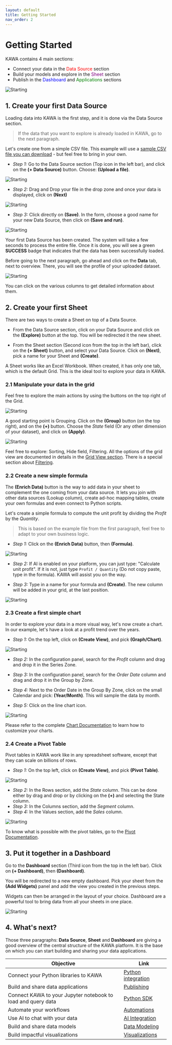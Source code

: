 ```yaml
---
layout: default
title: Getting Started
nav_order: 2
---
```


# Getting Started

KAWA contains 4 main sections:

- Connect your data in the <span style="color: red;">Data Source</span> section
- Build your models and explore in the <span style="color: purple;">Sheet</span> section
- Publish in the <span style="color: blue;">Dashboard</span> and <span style="color: green;">Applications</span> sections

![Starting](./readme-assets/start1.png)

## 1. Create your first Data Source

Loading data into KAWA is the first step, and it is done via the Data Source section. 

> If the data that you want to explore is already loaded in KAWA, go to the next paragraph.

Let's create one from a simple CSV file.
This example will use a [sample CSV file you can download](./readme-assets/store.csv) - but feel free to bring in your own.

- _Step 1:_ Go to the Data Source section (Top icon in the left bar), and click on the __(+ Data Source)__ button. Choose: __(Upload a file)__.

![Starting](./readme-assets/start10.png)

- _Step 2:_ Drag and Drop your file in the drop zone and once your data is displayed, click on __(Next)__

![Starting](./readme-assets/start11.png)

- _Step 3:_ Click directly on __(Save)__. In the form, choose a good name for your new Data Source, then click on __(Save and run)__.

![Starting](./readme-assets/start2.png)

Your first Data Source has been created. The system will take a few seconds to process the entire file. Once it is done, you will see a green __SUCCESS__ badge that indicates that the data has been successfully loaded.

Before going to the next paragraph, go ahead and click on the __Data__ tab, next to overview. There, you will see the profile of your uploaded dataset. 

![Starting](./readme-assets/start3.png)

You can click on the various columns to get detailed information about them.

## 2. Create your first Sheet

There are two ways to create a Sheet on top of a Data Source.

- From the Data Source section, click on your Data Source and click on the __(Explore)__ button at the top. You will be redirected it the new sheet.

- From the Sheet section (Second icon from the top in the left bar), click on the __(+ Sheet)__ button, and select your Data Source. Click on __(Next)__, pick a name for your Sheet and __(Create)__.

A Sheet works like an Excel Workbook. When created, it has only one tab, which is the default Grid. This is the ideal tool to explore your data in KAWA.

### 2.1 Manipulate your data in the grid

Feel free to explore the main actions by using the buttons on the top right of the Grid.

![Starting](./readme-assets/start5.png)

A good starting point is Grouping. Click on the __(Group)__ button (on the top right), and on the __(+)__ button. Choose the _State_ field (Or any other dimension of your dataset), and click on __(Apply)__.

![Starting](./readme-assets/start4.png)

Feel free to explore: Sorting, Hide field, Filtering. All the options of the grid view are documented in details in the [Grid View section](./04_01_grid_views). There is a special section about [Filtering](./04_04_filtering).

### 2.2 Create a new simple formula

The __(Enrich Data)__ button is the way to add data in your sheet to complement the one coming from your data source. It lets you join with other data sources (Lookup column), create ad-hoc mapping tables, create your own formulas and even connect to Python scripts.

Let's create a simple formula to compute the unit profit by dividing the _Profit_ by the _Quantity_. 

> This is based on the example file from the first paragraph, feel free to adapt to your own business logic.

- _Step 1:_ Click on the __(Enrich Data)__ button, then __(Formula)__.

![Starting](./readme-assets/start14.png)

- _Step 2:_ If AI is enabled on your platform, you can just type: "Calculate unit profit". If it is not, just type `Profit / Quantity` (Do not copy paste, type in the formula). KAWA will assist you on the way.

- _Step 3:_ Type in a name for your formula and __(Create)__. The new column will be added in your grid, at the last position.

![Starting](./readme-assets/start6.png)

### 2.3 Create a first simple chart

In order to explore your data in a more visual way, let's now create a chart. In our example, let's have a look at a profit trend over the years.

- _Step 1:_ On the top left, click on __(Create View)__, and pick __(Graph/Chart)__.

![Starting](./readme-assets/start13.png)

- _Step 2:_ In the configuration panel, search for the _Profit_ column and drag and drop it in the Series Zone. 

- _Step 3:_ In the configuration panel, search for the _Order Date_ column and drag and drop it in the Group by Zone. 

- _Step 4:_  Next to the Order Date in the Group By Zone, click on the small Calendar and pick: __(Year/Month)__. This will sample the data by month. 

- _Step 5:_ Click on the line chart icon.

![Starting](./readme-assets/start7.png)

Please refer to the complete [Chart Documentation](./04_02_chart_views) to learn how to customize your charts.

### 2.4 Create a Pivot Table

Pivot tables in KAWA work like in any spreadsheet software, except that they can scale on billions of rows.

- _Step 1:_ On the top left, click on __(Create View)__, and pick __(Pivot Table)__.

![Starting](./readme-assets/start12.png)

- _Step 2:_ In the Rows section, add the _State_ column. This can be done either by drag and drop or by clicking on the __(+)__ and selecting the State column.
- _Step 3:_ In the Columns section, add the _Segment_ column. 
- _Step 4:_ In the Values section, add the _Sales_ column. 

![Starting](./readme-assets/start8.png)

To know what is possible with the pivot tables, go to the [Pivot Documentation](./04_03_pivot_table_views).

## 3. Put it together in a Dashboard

Go to the __Dashboard__ section (Third icon from the top in the left bar). Click on __(+ Dashboard)__, then __(Dashboard)__.

You will be redirected to a new empty dashboard.
Pick your sheet from the __(Add Widgets)__ panel and add the view you created in the previous steps.  

Widgets can then be arranged in the layout of your choice. Dashboard are a powerful tool to bring data from all your sheets in one place.

![Starting](./readme-assets/start9.png)

## 4. What's next?

Those three paragraphs: __Data Source__, __Sheet__ and __Dashboard__ are giving a good overview of the central structure of the KAWA platform. It is the base on which you can start building and sharing your data applications.

| Objective                             | Link                                     |
|---------------------------------------|-------------------------------------------------|
| Connect your Python libraries to KAWA | [Python integration](./09_00_python_integration)
| Build and share data applications     | [Publishing](./05_00_publishing)
| Connect KAWA to your Jupyter notebook to load and query data | [Python SDK](./09_00_python_integration)
| Automate your workflows | [Automations](./07_00_automations)
| Use AI to chat with your data | [AI Integration](./06_00_ai_integration)
| Build and share data models | [Data Modeling](./02_00_modeling)
| Build impactful visualizations | [Visualizations](./04_00_visualization)


